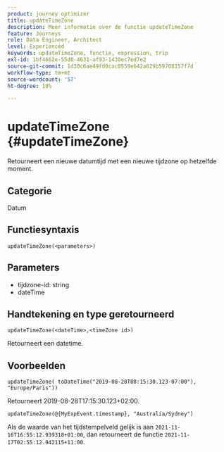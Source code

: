 ```yaml
---
product: journey optimizer
title: updateTimeZone
description: Meer informatie over de functie updateTimeZone
feature: Journeys
role: Data Engineer, Architect
level: Experienced
keywords: updateTimeZone, functie, expression, trip
exl-id: 1bf4662e-55d0-4631-af93-1430ec7ed7e2
source-git-commit: 1d30c6ae49fd0cac0559eb42a629b59708157f7d
workflow-type: tm+mt
source-wordcount: '57'
ht-degree: 10%

---
```


# updateTimeZone {#updateTimeZone}

Retourneert een nieuwe datumtijd met een nieuwe tijdzone op hetzelfde moment.

## Categorie

Datum

## Functiesyntaxis

`updateTimeZone(<parameters>)`

## Parameters

* tijdzone-id: string
* dateTime

## Handtekening en type geretourneerd

`updateTimeZone(<dateTime>,<timeZone id>)`

Retourneert een datetime.

## Voorbeelden

`updateTimeZone( toDateTime("2019-08-28T08:15:30.123-07:00"), "Europe/Paris"))`

Retourneert 2019-08-28T17:15:30.123+02:00.

<!--`updateTimeZone( toDateTime("2019-08-28T08:15:30.123-07:00"), toTimeZone("Europe/Paris")))`
Returns "2019-08-28T17:15:30.123+02:00".-->

`updateTimeZone(@{MyExpEvent.timestamp}, "Australia/Sydney")`

Als de waarde van het tijdstempelveld gelijk is aan `2021-11-16T16:55:12.939318+01:00`, dan retourneert de functie `2021-11-17T02:55:12.942115+11:00`.
